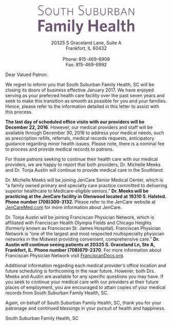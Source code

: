 ---
---
<center>
<img src="ssfh-logo.png" width="300">
</center>

<p style="text-align: center;">
20325 S Graceland Lane, Suite A<br/>
Frankfort, IL 60432<br/>
&nbsp;<br/>
Phone: 815-469-6909<br/>
Fax: 815-469-6992<br/>
</p>

Dear Valued Patron:

We regret to inform you that South Suburban Family Health, SC will be closing its doors of business effective January 2017. We have enjoyed serving as your preferred health care facility over the past seven years and seek to make this transition as smooth as possible for you and your families. Hence, please refer to the information detailed in this letter to assist with this process.

<b>The last day of scheduled office visits with our providers will be December 22, 2016</b>. However, our medical providers and staff will be available through December 30, 2016 to address your medical needs, such as prescription refills, referrals, medical records requests, anticipatory guidance regarding minor health issues. Please note, there is a nominal fee to process and provide medical records to patrons.

For those patrons seeking to continue their health care with our medical providers, we are happy to report that both providers, Dr. Michelle Meeks and Dr. Tonja Austin will continue to provide medical care in the Southland.

Dr. Michelle Meeks will be joining JenCare Senior Medical Center, which is “a family owned primary and specialty care practice committed to delivering superior healthcare to Medicare-eligible seniors.” <b>Dr. Meeks will be practicing at the JenCare facility in Glenwood located at 19310 S. Halsted. Phone number (708)300-3132</b>. Please refer to the JenCare website at <a href="http://jencaremed.com/">JenCareMed.com</a> for more information about JenCare.

Dr. Tonja Austin will be joining Franciscan Physician Network, which is affiliated with Franciscan Health Olympia Fields and Chicago Heights (formerly known as Franciscan St. James Hospital). Franciscan Physician Network is “one of the largest and most respected multispecialty physician networks in the Midwest providing convenient, comprehensive care.” <b>Dr. Austin will continue seeing patients at 20325 S. Graceland Ln, Ste A, Frankfort, IL. Phone number (708)679-2370</b>. For more information about Franciscan Physician Network visit <a href="http://www.FranciscanDocs.org">FranciscanDocs.org</a>.

Additional information regarding each medical provider’s office location and future scheduling is forthcoming in the near future. However, both Drs. Meeks and Austin are available for any specific questions you may have. If you seek to continue your medical care with our providers at their future places of employment, you are encouraged to attain copies of your medical records from South Suburban Family Health, SC.

Again, on behalf of South Suburban Family Health, SC, thank you for your patronage and continued blessings in your pursuit of health and happiness.

South Suburban Family Health, SC
